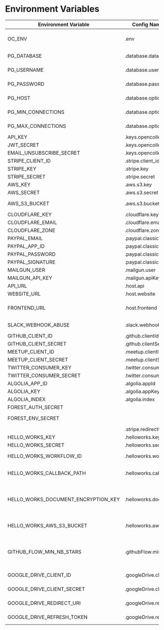 # Environment Variables

| Environment Variable                | Config Name(name on the `config` file)      | Description                                                                    |
| ----------------------------------- | ------------------------------------------- | ------------------------------------------------------------------------------ |
| OC_ENV                              | .env                                        | Application Environment variable                                               |
| PG_DATABASE                         | .database.database                          | Postgres database name                                                         |
| PG_USERNAME                         | .database.username                          | Postgres database username                                                     |
| PG_PASSWORD                         | .database.password                          | Postgres database password                                                     |
| PG_HOST                             | .database.options.host                      | Postgres database host                                                         |
| PG_MIN_CONNECTIONS                  | .database.options.pool.min                  | Postgres number of min connections                                             |
| PG_MAX_CONNECTIONS                  | .database.options.pool.max                  | Postgres number of max connections                                             |
| API_KEY                             | .keys.opencollective.apiKey                 | The API KEY                                                                    |
| JWT_SECRET                          | .keys.opencollective.jwtSecret              | JWT secret                                                                     |
| EMAIL_UNSUBSCRIBE_SECRET            | .keys.opencollective.emailUnsubscribeSecret | JWT secret                                                                     |
| STRIPE_CLIENT_ID                    | .stripe.client_id                           | Stripe Client id                                                               |
| STRIPE_KEY                          | .stripe.key                                 | Stripe key                                                                     |
| STRIPE_SECRET                       | .stripe.secret                              | Stripe secret                                                                  |
| AWS_KEY                             | .aws.s3.key                                 | AWS key                                                                        |
| AWS_SECRET                          | .aws.s3.secret                              | AWS secret                                                                     |
| AWS_S3_BUCKET                       | .aws.s3.bucket                              | AWS s3 bucket to send files                                                    |
| CLOUDFLARE_KEY                      | .cloudflare.key                             | CLOUDFLARE key                                                                 |
| CLOUDFLARE_EMAIL                    | .cloudflare.email                           | CLOUDFLARE email                                                               |
| CLOUDFLARE_ZONE                     | .cloudflare.zone                            | CLOUDFLARE zone                                                                |
| PAYPAL_EMAIL                        | .paypal.classic.email                       | Paypal main email                                                              |
| PAYPAL_APP_ID                       | .paypal.classic.appId                       | Paypal APP ID                                                                  |
| PAYPAL_PASSWORD                     | .paypal.classic.password                    | Paypal password                                                                |
| PAYPAL_SIGNATURE                    | .paypal.classic.signature                   | Paypal signature                                                               |
| MAILGUN_USER                        | .mailgun.user                               | mailgun user                                                                   |
| MAILGUN_API_KEY                     | .mailgun.apiKey                             | mailgun password                                                               |
| API_URL                             | .host.api                                   | API exposed url                                                                |
| WEBSITE_URL                         | .host.website                               | UI URL                                                                         |
| FRONTEND_URL                        | .host.frontend                              | URL of the frontend service (for caching)                                      |
| SLACK_WEBHOOK_ABUSE                 | .slack.webhooks.abuse                       | slack abuse webhook url                                                        |
| GITHUB_CLIENT_ID                    | .github.clientId                            | github client ID                                                               |
| GITHUB_CLIENT_SECRET                | .github.clientSecret                        | github client secret                                                           |
| MEETUP_CLIENT_ID                    | .meetup.clientId                            | meetup client ID                                                               |
| MEETUP_CLIENT_SECRET                | .meetup.clientSecret                        | meetup client secret                                                           |
| TWITTER_CONSUMER_KEY                | .twitter.consumerKey                        | twitter key                                                                    |
| TWITTER_CONSUMER_SECRET             | .twitter.consumerSecret                     | twitter secret                                                                 |
| ALGOLIA_APP_ID                      | .algolia.appId                              | algolia APP id                                                                 |
| ALGOLIA_KEY                         | .algolia.appKey                             | algolia key                                                                    |
| ALGOLIA_INDEX                       | .algolia.index                              | algolia index                                                                  |
| FOREST_AUTH_SECRET                  |                                             | forest auth secret                                                             |
| FOREST_ENV_SECRET                   |                                             | forest environment secret                                                      |
|                                     | .stripe.redirectUri                         |                                                                                |
| HELLO_WORKS_KEY                     | .helloworks.key                             | HelloWorks key                                                                 |
| HELLO_WORKS_SECRET                  | .helloworks.secret                          | HelloWorks secret                                                              |
| HELLO_WORKS_WORKFLOW_ID             | .helloworks.workflowId                      | HelloWorks workflow id                                                         |
| HELLO_WORKS_CALLBACK_PATH           | .helloworks.callbackPath                    | HelloWorks callback path, eg. /helloworks/callback                             |
| HELLO_WORKS_DOCUMENT_ENCRYPTION_KEY | .helloworks.documentEncryptionKey           | base64 encoded secret key for encrypting document before storage.              |
| HELLO_WORKS_AWS_S3_BUCKET           | .helloworks.aws.s3.bucket                   | the bucket where tax forms will be uploaded                                    |
| GITHUB_FLOW_MIN_NB_STARS            | .githubFlow.minNbStars                      | Minimum number of Github stars required to apply to the open source collective |
| GOOGLE_DRIVE_CLIENT_ID              | .googleDrive.clientId                       | Google Drive client ID                                                         |
| GOOGLE_DRIVE_CLIENT_SECRET          | .googleDrive.clientSecret                   | Google Drive client secret                                                     |
| GOOGLE_DRIVE_REDIRECT_URI           | .googleDrive.redirectUri                    | Google Drive redirect uri                                                      |
| GOOGLE_DRIVE_REFRESH_TOKEN          | .googleDrive.refresh_token                  | Google Drive refresh token                                                     |
